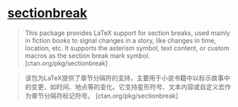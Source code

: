 # [sectionbreak](https://www.ctan.org/pkg/sectionbreak)

> This package provides LaTeX support for section breaks, used mainly in fiction books to signal changes in a story, like changes in time, location, etc. It supports the asterism symbol, text content, or custom macros as the section break mark symbol. [ctan.org/pkg/sectionbreak]

> 该包为LaTeX提供了章节分隔符的支持，主要用于小说书籍中以标示故事中的变更，如时间、地点等的变化。它支持星形符号、文本内容或自定义宏作为章节分隔符标记符号。 [ctan.org/pkg/sectionbreak]
